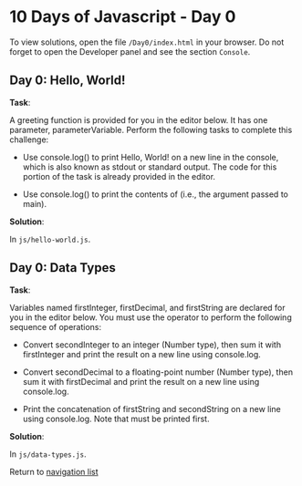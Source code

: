 # 10 Days of Javascript - Day 0

To view solutions, open the file `/Day0/index.html` in your browser.
Do not forget to open the Developer panel and see the section `Console`.

## Day 0: Hello, World!

**Task**:

A greeting function is provided for you in the editor below. 
It has one parameter, parameterVariable. 
Perform the following tasks to complete this challenge:

* Use console.log() to print Hello, World! on a new line in the console,
     which is also known as stdout or standard output. The code for this portion of the task is already provided 
     in the editor.
     
* Use console.log() to print the contents of (i.e., the argument passed to main).


**Solution**:

In `js/hello-world.js`.

## Day 0: Data Types

**Task**:

Variables named firstInteger, firstDecimal, and firstString are declared for you in the editor below.
You must use the operator to perform the following sequence of operations:

* Convert secondInteger to an integer (Number type), then sum it with firstInteger and print the result on 
a new line using console.log.

* Convert secondDecimal to a floating-point number (Number type), then sum it with firstDecimal and print the
 result on a new line using console.log.
 
* Print the concatenation of firstString and secondString on a new line using console.log. Note that must be
 printed first.

**Solution**:

In `js/data-types.js`.

Return to [navigation list](/README.md "navigation list")